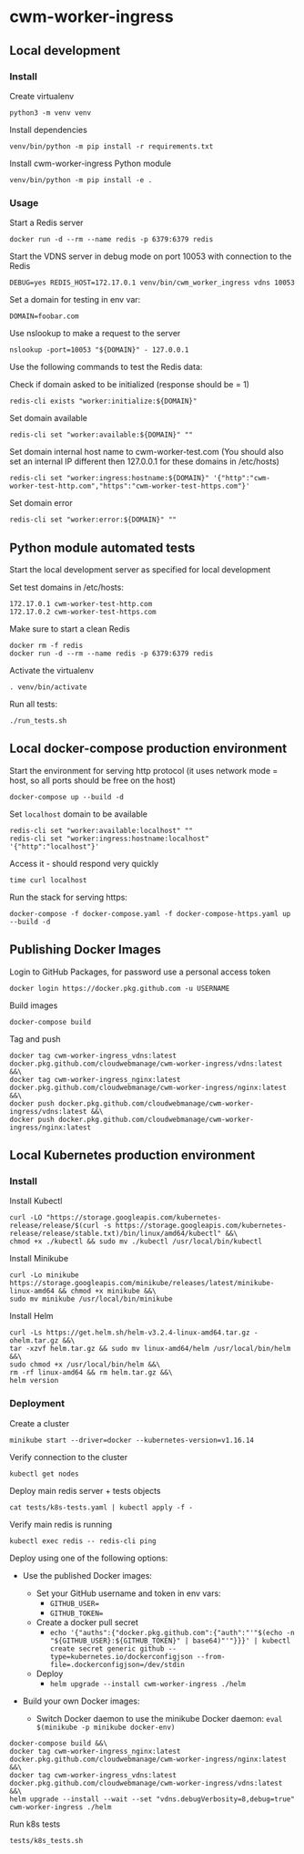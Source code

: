 # cwm-worker-ingress

## Local development

### Install

Create virtualenv

```
python3 -m venv venv
```

Install dependencies

```
venv/bin/python -m pip install -r requirements.txt
```

Install cwm-worker-ingress Python module

```
venv/bin/python -m pip install -e .
```

### Usage

Start a Redis server

```
docker run -d --rm --name redis -p 6379:6379 redis
```

Start the VDNS server in debug mode on port 10053 with connection to the Redis

```
DEBUG=yes REDIS_HOST=172.17.0.1 venv/bin/cwm_worker_ingress vdns 10053
```

Set a domain for testing in env var:

```
DOMAIN=foobar.com
```

Use nslookup to make a request to the server

```
nslookup -port=10053 "${DOMAIN}" - 127.0.0.1
```

Use the following commands to test the Redis data:

Check if domain asked to be initialized (response should be = 1)

```
redis-cli exists "worker:initialize:${DOMAIN}"
```

Set domain available

```
redis-cli set "worker:available:${DOMAIN}" ""
```

Set domain internal host name to cwm-worker-test.com (You should also set an internal IP different then 127.0.0.1 for these domains in /etc/hosts)

```
redis-cli set "worker:ingress:hostname:${DOMAIN}" '{"http":"cwm-worker-test-http.com","https":"cwm-worker-test-https.com"}'
```

Set domain error

```
redis-cli set "worker:error:${DOMAIN}" ""
```

## Python module automated tests

Start the local development server as specified for local development

Set test domains in /etc/hosts:

```
172.17.0.1 cwm-worker-test-http.com
172.17.0.2 cwm-worker-test-https.com
```

Make sure to start a clean Redis

```
docker rm -f redis
docker run -d --rm --name redis -p 6379:6379 redis
```

Activate the virtualenv

```
. venv/bin/activate
```

Run all tests:

```
./run_tests.sh
```

## Local docker-compose production environment

Start the environment for serving http protocol (it uses network mode = host, so all ports should be free on the host)

```
docker-compose up --build -d
```

Set `localhost` domain to be available

```
redis-cli set "worker:available:localhost" ""
redis-cli set "worker:ingress:hostname:localhost" '{"http":"localhost"}'
```

Access it - should respond very quickly

```
time curl localhost
```

Run the stack for serving https:

```
docker-compose -f docker-compose.yaml -f docker-compose-https.yaml up --build -d
```

## Publishing Docker Images

Login to GitHub Packages, for password use a personal access token

```
docker login https://docker.pkg.github.com -u USERNAME
```

Build images

```
docker-compose build
```

Tag and push

```
docker tag cwm-worker-ingress_vdns:latest docker.pkg.github.com/cloudwebmanage/cwm-worker-ingress/vdns:latest &&\
docker tag cwm-worker-ingress_nginx:latest docker.pkg.github.com/cloudwebmanage/cwm-worker-ingress/nginx:latest &&\
docker push docker.pkg.github.com/cloudwebmanage/cwm-worker-ingress/vdns:latest &&\
docker push docker.pkg.github.com/cloudwebmanage/cwm-worker-ingress/nginx:latest
```

## Local Kubernetes production environment

### Install

Install Kubectl

```
curl -LO "https://storage.googleapis.com/kubernetes-release/release/$(curl -s https://storage.googleapis.com/kubernetes-release/release/stable.txt)/bin/linux/amd64/kubectl" &&\
chmod +x ./kubectl && sudo mv ./kubectl /usr/local/bin/kubectl
```

Install Minikube

```
curl -Lo minikube https://storage.googleapis.com/minikube/releases/latest/minikube-linux-amd64 && chmod +x minikube &&\
sudo mv minikube /usr/local/bin/minikube
```

Install Helm

```
curl -Ls https://get.helm.sh/helm-v3.2.4-linux-amd64.tar.gz -ohelm.tar.gz &&\
tar -xzvf helm.tar.gz && sudo mv linux-amd64/helm /usr/local/bin/helm &&\
sudo chmod +x /usr/local/bin/helm &&\
rm -rf linux-amd64 && rm helm.tar.gz &&\
helm version
```

### Deployment

Create a cluster

```
minikube start --driver=docker --kubernetes-version=v1.16.14
```

Verify connection to the cluster

```
kubectl get nodes
```

Deploy main redis server + tests objects

```
cat tests/k8s-tests.yaml | kubectl apply -f -
```

Verify main redis is running

```
kubectl exec redis -- redis-cli ping
```

Deploy using one of the following options:

* Use the published Docker images:
  * Set your GitHub username and token in env vars:
    * `GITHUB_USER=`
    * `GITHUB_TOKEN=`
  * Create a docker pull secret
    * `echo '{"auths":{"docker.pkg.github.com":{"auth":"'"$(echo -n "${GITHUB_USER}:${GITHUB_TOKEN}" | base64)"'"}}}' | kubectl create secret generic github --type=kubernetes.io/dockerconfigjson --from-file=.dockerconfigjson=/dev/stdin`
  * Deploy
    * `helm upgrade --install cwm-worker-ingress ./helm`

* Build your own Docker images:
  * Switch Docker daemon to use the minikube Docker daemon: `eval $(minikube -p minikube docker-env)`
```
docker-compose build &&\
docker tag cwm-worker-ingress_nginx:latest docker.pkg.github.com/cloudwebmanage/cwm-worker-ingress/nginx:latest &&\
docker tag cwm-worker-ingress_vdns:latest docker.pkg.github.com/cloudwebmanage/cwm-worker-ingress/vdns:latest &&\
helm upgrade --install --wait --set "vdns.debugVerbosity=8,debug=true" cwm-worker-ingress ./helm
```

Run k8s tests

```
tests/k8s_tests.sh
```
